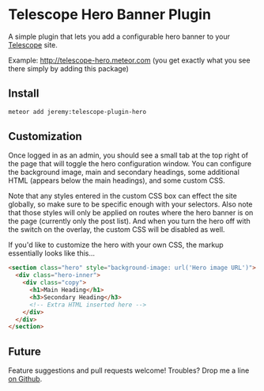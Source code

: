 # Telescope Hero Banner Plugin

A simple plugin that lets you add a configurable hero banner to your [Telescope][1] site.  

Example: http://telescope-hero.meteor.com (you get exactly what you see there simply by adding this package)


## Install

```bash
meteor add jeremy:telescope-plugin-hero
```


## Customization

Once logged in as an admin, you should see a small tab at the top right of the page that will toggle the hero configuration window.  You can configure the background image, main and secondary headings, some additional HTML (appears below the main headings), and some custom CSS.  

Note that any styles entered in the custom CSS box can effect the site globally, so make sure to be specific enough with your selectors.  Also note that those styles will only be applied on routes where the hero banner is on the page (currently only the post list). And when you turn the hero off with the switch on the overlay, the custom CSS will be disabled as well.

If you'd like to customize the hero with your own CSS, the markup essentially looks like this...

```html
<section class="hero" style="background-image: url('Hero image URL')">
  <div class="hero-inner">
    <div class="copy">
      <h1>Main Heading</h1>
      <h3>Secondary Heading</h3>
      <!-- Extra HTML inserted here -->
    </div>
  </div>
</section>
```


## Future
Feature suggestions and pull requests welcome!  Troubles?  Drop me a line [on Github][4].

[1]: http://www.telescopeapp.org/
[2]: https://github.com/TelescopeJS/Telescope/tree/devel
[3]: https://atmospherejs.com/telescope/core
[4]: https://github.com/jshimko/telescope-plugin-hero